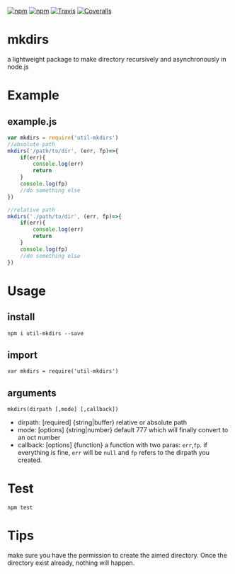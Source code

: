 [![npm](https://img.shields.io/npm/v/util-mkdirs.svg?style=plastic)](https://www.npmjs.com/package/util-mkdirs)
[![npm](https://img.shields.io/npm/dt/util-mkdirs.svg?style=plastic)](https://www.npmjs.com/package/util-mkdirs)
[![Travis](https://img.shields.io/travis/YxxY/mkdirs.svg?style=plastic)](https://www.travis-ci.org/YxxY/mkdirs)
[![Coveralls](https://img.shields.io/coveralls/YxxY/mkdirs.svg?style=plastic)](https://coveralls.io/github/YxxY/mkdirs)

# mkdirs
a lightweight package to make directory recursively and asynchronously in node.js

# Example
## example.js
```js
var mkdirs = require('util-mkdirs')
//absolute path
mkdirs('/path/to/dir', (err, fp)=>{
    if(err){
        console.log(err)
        return
    }
    console.log(fp)
    //do something else
})

//relative path
mkdirs('./path/to/dir', (err, fp)=>{
    if(err){
        console.log(err)
        return
    }
    console.log(fp)
    //do something else
})
```
# Usage
## install
    npm i util-mkdirs --save

## import
    var mkdirs = require('util-mkdirs')

## arguments
    mkdirs(dirpath [,mode] [,callback])
- dirpath: [required] {string|buffer} relative or absolute path 
- mode: [options]  {string|number} default 777 which will finally convert to an oct number
- callback: [options] {function} a function with two paras: `err`,`fp`. if everything is fine, `err` will be `null` and `fp` refers to the dirpath you created.

# Test
    npm test

# Tips
make sure you have the permission to create the aimed directory. Once the directory exist already, nothing will happen.


